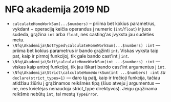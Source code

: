 # NFQ akademija 2019 ND
* `calculateHomeWorkSum(...$numbers)` – priima bet kokius parametrus, vykdant + operaciją keičia operandus į numeric (`int`/`float`) ir juos sudeda, grąžina `int` arba `float`, nes casting'as įvyksta jau sudėties metu.
* `\Nfq\Akademija\NotTyped\calculateHomeWorkSum(...$numbers) :int` — priima bet kokius parametrus ir bando grąžinti `int`. Viskas vyksta taip pat, kaip ir pirmoj funkcijoj, tik gale bando cast'int į `int`.
* `\Nfq\Akademija\Soft\calculateHomeWorkSum(int ...$numbers) :int` — viskas kaip antroj funkcijoj, tik jau iškart bando cast'int argumentus į `int`.
* `\Nfq\Akademija\Strict\calculateHomeWorkSum(int ...$numbers) :int` *su* `declare(strict_types=1)` — daro tą patį, kaip ir trečioji funkcija, tačiau atidžiau žiūriu į grąžinamos reikšmės tipą (šiuo atveju į argumentus — ne, nes kvietėjas nenaudoja strict_type direktyvos). Jeigu grąžinama reikšmė nebūtų `int`, tai mestų `TypeError`.